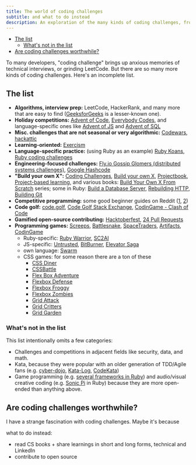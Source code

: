 ```yaml
---
title: The world of coding challenges
subtitle: and what to do instead
description: An exploration of the many kinds of coding challenges, from LeetCode to code golf.
---
```


- [The list](#the-list)
  - [What's not in the list](#whats-not-in-the-list)
- [Are coding challenges worthwhile?](#are-coding-challenges-worthwhile)

To many developers, "coding challenge" brings up anxious memories of technical interviews, or grinding LeetCode. But there are so many more kinds of coding challenges. Here's an incomplete list.

## The list

- **Algorithms, interview prep:** LeetCode, HackerRank, and many more that are easy to find ([GeeksforGeeks](https://www.geeksforgeeks.org/explore) is a lesser-known one).
- **Holiday competitions:** [Advent of Code](https://adventofcode.com), [Everybody Codes](https://everybody.codes), and language-specific ones like [Advent of JS](https://www.adventofjs.com) and [Advent of SQL](https://adventofsql.com)
- **Misc. challenges that are not seasonal or very algorithmic:** [Codewars](https://www.codewars.com/), [hackattic](https://hackattic.com/challenges)
- **Learning-oriented:** [Exercism](https://exercism.org)
- **Language-specific practice:** (using Ruby as an example) [Ruby Koans](https://koans.idogawa.com/), [Ruby coding challenges](https://koans.idogawa.com/)
- **Engineering-focused challenges:** [Fly.io Gossip Glomers (distributed systems challenges)](https://fly.io/dist-sys/), [Google Hashcode](https://github.com/pierreavn/google-hashcode-archive)
- **"Build your own X":** [Coding Challenges](https://codingchallenges.fyi), [Build your own X](https://github.com/codecrafters-io/build-your-own-x), [Projectbook](https://projectbook.code.brettchalupa.com), [Project-based learning](https://github.com/practical-tutorials/project-based-learning#ruby), and various books: [Build Your Own X From Scratch](https://build-your-own.org/) series; some in Ruby: [Build a Database Server](https://technicaldeft.com/build-a-database-server), [Rebuilding HTTP](https://noahgibbs.gumroad.com/l/rebuilding_http), [Building Git](https://shop.jcoglan.com/building-git/)
- **Competitive programming:** some good beginner guides on Reddit ([1](https://www.reddit.com/r/csMajors/comments/z4qjzx/a_guide_to_competitive_programming/), [2](https://www.reddit.com/r/Btechtards/comments/1dv6ttx/competitive_programming_resources_that_i_found/))
- **Code golf:** [code.golf](https://code.golf/), [Code Golf Stack Exchange](https://codegolf.stackexchange.com/), [CodinGame - Clash of Code](https://www.codingame.com/multiplayer/clashofcode)
- **Gamified open-source contributing:** [Hacktoberfest](https://hacktoberfest.com/), [24 Pull Requests](https://24pullrequests.com/)
- **Programming games:** [Screeps](https://screeps.com/), [Battlesnake](https://play.battlesnake.com/), [SpaceTraders](https://spacetraders.io/), [Artifacts](https://artifactsmmo.com/), [CodinGame](https://www.codingame.com)
  - Ruby-specific: [Ruby Warrior](https://palkan.github.io/ruby-warrior/), [SC2AI](https://sc2ai.pages.dev/)
  - JS-specific: [Untrusted](https://untrustedgame.com/), [BitBurner](https://bitburner-official.github.io/), [Elevator Saga](https://play.elevatorsaga.com/)
  - own language: [Swarm](https://swarm-game.github.io/)
  - CSS games: for some reason there are a ton of these
    - [CSS Diner](https://flukeout.github.io/)
    - [CSSBattle](https://cssbattle.dev/)
    - [Flex Box Adventure](https://codingfantasy.com/games/flexboxadventure)
    - [Flexbox Defense](http://www.flexboxdefense.com/)
    - [Flexbox Froggy](https://flexboxfroggy.com/)
    - [Flexbox Zombies](https://flexboxzombies.com/)
    - [Grid Attack](https://codingfantasy.com/games/css-grid-attack)
    - [Grid Critters](https://gridcritters.com/)
    - [Grid Garden](https://cssgridgarden.com/)

### What's not in the list

This list intentionally omits a few categories:

- Challenges and competitions in adjacent fields like security, data, and math.
- Kata, because they were popular with an older generation of TDD/Agile fans (e.g. [cyber-dojo](https://cyber-dojo.org), [Kata-Log](https://kata-log.rocks/tdd), [CodeKata](http://codekata.com/))
- Game programming (e.g. [several frameworks in Ruby](https://github.com/fpsvogel/learn-ruby#game-programming)) and audio/visual creative coding (e.g. [Sonic Pi](https://sonic-pi.net/) in Ruby) because they are more open-ended than anything above.

## Are coding challenges worthwhile?

I have a strange fascination with coding challenges. Maybe it's because

what to do instead:

- read CS books + share learnings in short and long forms, technical and LinkedIn
- contribute to open source
